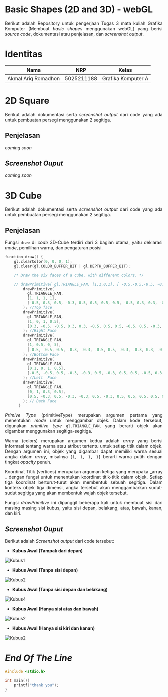 # **Basic Shapes (2D and 3D) - webGL**

<div align=justify>

Berikut adalah Repository untuk pengerjaan Tugas 3 mata kuliah Grafika Komputer (Membuat _basic shapes_ menggunakan webGL) yang berisi _source code_, dokumentasi atau penjelasan, dan _screenshot output_.

# **Identitas**

| Nama                | NRP        | Kelas              |
| ------------------- | ---------- | ------------------ |
| Akmal Ariq Romadhon | 5025211188 | Grafika Komputer A |

# **2D Square**

Berikut adalah dokumentasi serta _screenshot output_ dari code yang ada untuk pembuatan persegi menggunakan 2 segitiga.

## **Penjelasan**

_coming soon_

## **_Screenshot Ouput_**
_coming soon_

# **3D Cube**

Berikut adalah dokumentasi serta _screenshot output_ dari code yang ada untuk pembuatan persegi menggunakan 2 segitiga.

## **Penjelasan**

Fungsi `draw` di _code_ 3D-Cube terdiri dari 3 bagian utama, yaitu deklarasi _mode_, pemilihan warna, dan pengaturan posisi.

```c++
function draw() {
    gl.clearColor(0, 0, 0, 1);
    gl.clear(gl.COLOR_BUFFER_BIT | gl.DEPTH_BUFFER_BIT);

    /* Draw the six faces of a cube, with different colors. */

    // drawPrimitive( gl.TRIANGLE_FAN, [1,1,0,1], [ -0.5,-0.5,-0.5, -0.5,0.3,-0.5, 0.3,0.3,-0.5, 0.3,-0.5,-0.5 ]);    //Front side
        drawPrimitive(
          gl.TRIANGLE_FAN,
          [1, 1, 1, 1],
          [-0.5, 0.3, 0.5, -0.3, 0.5, 0.5, 0.5, 0.5, -0.5, 0.3, 0.3, -0.5]
        ); //Top face
        drawPrimitive(
          gl.TRIANGLE_FAN,
          [1, 0, 1, 0.5],
          [0.3, -0.5, -0.5, 0.3, 0.3, -0.5, 0.5, 0.5, -0.5, 0.5, -0.3, -0.5]
        ); //Right Face
        drawPrimitive(
          gl.TRIANGLE_FAN,
          [1, 0.5, 0, 5],
          [-0.5, -0.5, 0.5, -0.3, -0.3, -0.5, 0.5, -0.3, -0.3, 0.3, -0.5, -0.5]
        ); //Bottom Face
        drawPrimitive(
          gl.TRIANGLE_FAN,
          [0.1, 0, 1, 0.5],
          [-0.5, -0.5, 0.5, -0.3, -0.3, 0.5, -0.3, 0.5, 0.5, -0.5, 0.3, 0.5]
        ); //Left  Face
        drawPrimitive(
          gl.TRIANGLE_FAN,
          [0, 1, 0.3, 0.5],
          [0.5, -0.3, 0.5, -0.3, -0.3, 0.5, -0.3, 0.5, 0.5, 0.5, 0.5, 0.5]
        ); // Back Face
      }
```
_Primive Type_ (primitiveType) merupakan argumen pertama yang menentukan _mode_ untuk menggambar objek. Dalam kode tersebut, digunakan _primitive type_ `gl.TRIANGLE_FAN`, yang berarti objek akan digambar menggunakan segitiga-segitiga.

Warna (colors) merupakan argumen kedua adalah _array_ yang berisi informasi tentang warna atau atribut tertentu untuk setiap titik dalam objek. Dengan argumen ini, objek yang digambar dapat memiliki warna sesuai angka dalam _array_, misalnya `[1, 1, 1, 1]` berarti warna putih dengan tingkat _opacity_ penuh.

Koordinat Titik (vertices) merupakan arguman ketiga yang merupaka _array _ dengan fungsi untuk menentukan koordinat titik-titik dalam objek. Setiap tiga koordinat berturut-turut akan membentuk sebuah segitiga. Dalam konteks objek tiga dimensi, angka tersebut akan menggambarkan sudut-sudut segitiga yang akan membentuk wajah objek tersebut.

Fungsi _drawPrimitive_ ini dipanggil beberapa kali untuk membuat sisi dari masing masing sisi kubus, yaitu sisi depan, belakang, atas, bawah, kanan, dan kiri.

## **_Screenshot Ouput_**
Berikut adalah _Screenshot output_ dari code tersebut:

- **Kubus Awal (Tampak dari depan)**

![Kubus1](https://cdn.discordapp.com/attachments/1150687865420906517/1158463136454684742/Screenshot_981.png?ex=651c565e&is=651b04de&hm=51b77b926a792534ad2d8027a6fc85eed27d1df19c88ca3840ef0e771bd62d7c&)

- **Kubus Awal (Tanpa sisi depan)**

![Kubus2](https://cdn.discordapp.com/attachments/1150687865420906517/1158462996583022592/Screenshot_977.png?ex=651c563d&is=651b04bd&hm=3e2a8f536434c4f0b8e4920c0c86d772977ef937de85b314ef2fa1f05aaf1bbe&)

- **Kubus Awal (Tanpa sisi depan dan belakang)**

![Kubus4](https://cdn.discordapp.com/attachments/1150687865420906517/1158462996859859066/Screenshot_978.png?ex=651c563d&is=651b04bd&hm=da896882257a697ce9eb71c4bb334b0d42936c3bdccbc09a3ff9bfbcdd5c0a54&)

- **Kubus Awal (Hanya sisi atas dan bawah)**

![Kubus2](https://media.discordapp.net/attachments/1150687865420906517/1158462997862297721/Screenshot_980.png?ex=651c563d&is=651b04bd&hm=710143deb0a1b0721af498af7955ad084be4cd418590fa6515c9e58f81cba856&=&width=1246&height=701)

- **Kubus Awal (Hanya sisi kiri dan kanan)**

![Kubus2](https://cdn.discordapp.com/attachments/1150687865420906517/1158462997207973958/Screenshot_979.png?ex=651c563d&is=651b04bd&hm=fb2aad22cec28a5132b13971bdb69e34d2b90a5cde3b4be618f1effffbf295fd&)




# **_End Of The Line_**

```c
#include <stdio.h>

int main(){
    printf("thank you");
}
```
